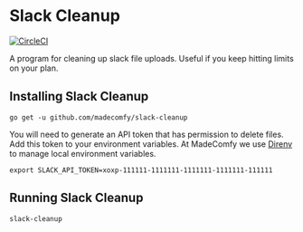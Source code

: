 # Slack Cleanup

[![CircleCI](https://circleci.com/gh/madecomfy/slack-cleanup/tree/master.svg?style=svg&circle-token=4aee14214b029ff6bcb7664e8c403ef1288e84f4)](https://circleci.com/gh/madecomfy/slack-cleanup/tree/master)

A program for cleaning up slack file uploads. Useful if you keep hitting limits on your plan.

## Installing Slack Cleanup

    go get -u github.com/madecomfy/slack-cleanup

You will need to generate an API token that has permission to delete files. Add this token to your environment
variables. At MadeComfy we use [Direnv](https://direnv.net/) to manage local environment variables.

    export SLACK_API_TOKEN=xoxp-111111-1111111-1111111-1111111-111111

## Running Slack Cleanup

    slack-cleanup
